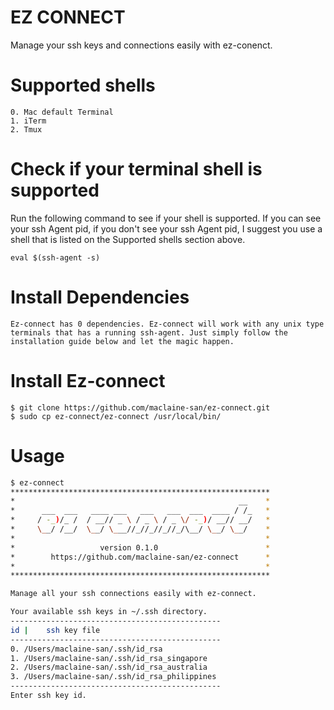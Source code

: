# EZ CONNECT
Manage your ssh keys and connections easily with ez-conenct.

# Supported shells

```
0. Mac default Terminal 
1. iTerm
2. Tmux
```

# Check if your terminal shell is supported
Run the following command to see if your shell is supported. If you can see your ssh Agent pid, if you don't see your ssh Agent pid, I suggest you use a shell that is listed on the Supported shells section above. 
```
eval $(ssh-agent -s)
```

# Install Dependencies

```
Ez-connect has 0 dependencies. Ez-connect will work with any unix type terminals that has a running ssh-agent. Just simply follow the installation guide below and let the magic happen.
```


# Install Ez-connect

```
$ git clone https://github.com/maclaine-san/ez-connect.git
$ sudo cp ez-connect/ez-connect /usr/local/bin/
```

# Usage

```bash
$ ez-connect
**********************************************************
*                                                  __    *
*      ___  ___   ____ ___   ___   ___  ___  ____ / /_   *
*     / -_)/_ /  / __// _ \ / _ \ / _ \/ -_)/ __// __/   *
*     \__/ /__/  \__/ \___//_//_//_//_/\__/ \__/ \__/    *
*                                                        *
*                   version 0.1.0                        *
*        https://github.com/maclaine-san/ez-connect      *
*                                                        *
**********************************************************

Manage all your ssh connections easily with ez-connect.

Your available ssh keys in ~/.ssh directory.
-----------------------------------------------
id |    ssh key file
-----------------------------------------------
0. /Users/maclaine-san/.ssh/id_rsa
1. /Users/maclaine-san/.ssh/id_rsa_singapore
2. /Users/maclaine-san/.ssh/id_rsa_australia
3. /Users/maclaine-san/.ssh/id_rsa_philippines
-----------------------------------------------
Enter ssh key id.
```

